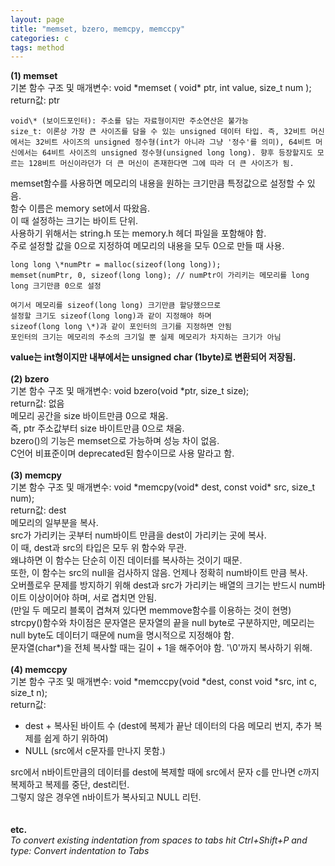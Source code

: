 ```yaml
---
layout: page
title: "memset, bzero, memcpy, memccpy"
categories: c
tags: method
---
```

**(1) memset<br>**
기본 함수 구조 및 매개변수: void \*memset ( void\* ptr, int value, size_t num );<br>
return값: ptr<br>

```
void\* (보이드포인터): 주소를 담는 자료형이지만 주소연산은 불가능
size_t: 이론상 가장 큰 사이즈를 담을 수 있는 unsigned 데이터 타입. 즉, 32비트 머신에서는 32비트 사이즈의 unsigned 정수형(int가 아니라 그냥 '정수'를 의미), 64비트 머신에서는 64비트 사이즈의 unsigned 정수형(unsigned long long). 향후 등장할지도 모르는 128비트 머신이라던가 더 큰 머신이 존재한다면 그에 따라 더 큰 사이즈가 됨.
```
memset함수를 사용하면 메모리의 내용을 원하는 크기만큼 특정값으로 설정할 수 있음.<br>
함수 이름은 memory set에서 따왔음.<br>
이 때 설정하는 크기는 바이트 단위.<br>
사용하기 위해서는 string.h 또는 memory.h 헤더 파일을 포함해야 함.<br>
주로 설정할 값을 0으로 지정하여 메모리의 내용을 모두 0으로 만들 때 사용.<br>
```
long long \*numPtr = malloc(sizeof(long long));
memset(numPtr, 0, sizeof(long long); // numPtr이 가리키는 메모리를 long long 크기만큼 0으로 설정

여기서 메모리를 sizeof(long long) 크기만큼 할당했으므로 
설정할 크기도 sizeof(long long)과 같이 지정해야 하며 
sizeof(long long \*)과 같이 포인터의 크기를 지정하면 안됨
포인터의 크기는 메모리의 주소의 크기일 뿐 실제 메모리가 차지하는 크기가 아님
```
**value는 int형이지만 내부에서는 unsigned char (1byte)로 변환되어 저장됨.**<br>
<br>
**(2) bzero**<br>
기본 함수 구조 및 매개변수: void bzero(void \*ptr, size_t size);<br>
return값: 없음<br>
메모리 공간을 size 바이트만큼 0으로 채움.<br>
즉, ptr 주소값부터 size 바이트만큼 0으로 채움.<br>
bzero()의 기능은 memset으로 가능하며 성능 차이 없음.<br>
C언어 비표준이며 deprecated된 함수이므로 사용 말라고 함.<br>
<br>
**(3) memcpy**<br>
기본 함수 구조 및 매개변수: void \*memcpy(void\* dest, const void\* src, size_t num);<br>
return값: dest<br>
메모리의 일부분을 복사.<br>
src가 가리키는 곳부터 num바이트 만큼을 dest이 가리키는 곳에 복사.<br>
이 때, dest과 src의 타입은 모두 위 함수와 무관.<br>
왜냐하면 이 함수는 단순히 이진 데이터를 복사하는 것이기 때문.<br> 
또한, 이 함수는 src의 null을 검사하지 않음. 언제나 정확히 num바이트 만큼 복사.<br>
오버플로우 문제를 방지하기 위해 dest과 src가 가리키는 배열의 크기는 반드시 num바이트 이상이어야 하며, 서로 겹치면 안됨.<br>
(만일 두 메모리 블록이 겹쳐져 있다면 memmove함수를 이용하는 것이 현명)<br>
strcpy()함수와 차이점은 문자열은 문자열의 끝을 null byte로 구분하지만, 메모리는 null byte도 데이터기 때문에 num을 명시적으로 지정해야 함.<br>
문자열(char\*)을 전체 복사할 때는 길이 + 1을 해주어야 함. '\0'까지 복사하기 위해.<br>
<br>
**(4) memccpy**<br>
기본 함수 구조 및 매개변수: void \*memccpy(void \*dest, const void \*src, int c, size_t n);<br>
return값:<br>
- dest + 복사된 바이트 수 (dest에 복제가 끝난 데이터의 다음 메모리 번지, 추가 복제를 쉽게 하기 위하여)<br>
- NULL (src에서 c문자를 만나지 못함.)<br>

src에서 n바이트만큼의 데이터를 dest에 복제할 때에 src에서 문자 c를 만나면 c까지 복제하고 복제를 중단, dest리턴.<br>
그렇지 않은 경우엔 n바이트가 복사되고 NULL 리턴.<br>
<br>
<br>
**etc.**<br>
*To convert existing indentation from spaces to tabs hit Ctrl+Shift+P and type: Convert indentation to Tabs*
<br>
<br>
